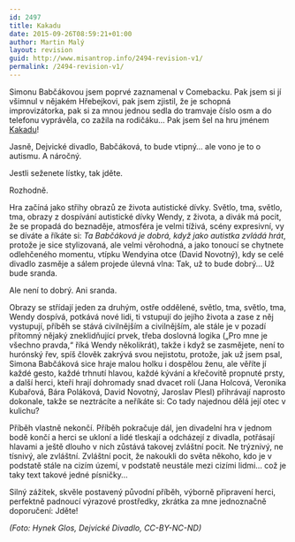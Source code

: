 ```yaml
---
id: 2497
title: Kakadu
date: 2015-09-26T08:59:21+01:00
author: Martin Malý
layout: revision
guid: http://www.misantrop.info/2494-revision-v1/
permalink: /2494-revision-v1/
---
```

Simonu Babčákovou jsem poprvé zaznamenal v Comebacku. Pak jsem si jí všimnul v nějakém Hřebejkovi, pak jsem zjistil, že je schopná improvizátorka, pak si za mnou jednou sedla do tramvaje číslo osm a do telefonu vyprávěla, co zažila na rodičáku&#8230; Pak jsem šel na hru jménem [Kakadu](http://www.dejvickedivadlo.cz/repertoar?kakadu)!

<!--more-->

Jasně, Dejvické divadlo, Babčáková, to bude vtipný&#8230; ale vono je to o autismu. A náročný.

Jestli seženete lístky, tak jděte.

Rozhodně.

Hra začíná jako střihy obrazů ze života autistické dívky. Světlo, tma, světlo, tma, obrazy z dospívání autistické dívky Wendy, z života, a divák má pocit, že se propadá do beznaděje, atmosféra je velmi tíživá, scény expresivní, vy se díváte a říkáte si: _Ta Babčáková je dobrá, když jako autistka zvládá hrát_, protože je sice stylizovaná, ale velmi věrohodná, a jako tonoucí se chytnete odlehčeného momentu, vtípku Wendyina otce (David Novotný), kdy se celé divadlo zasměje a sálem projede úlevná vlna: Tak, už to bude dobrý&#8230; Už bude sranda.

Ale není to dobrý. Ani sranda.

Obrazy se střídají jeden za druhým, ostře oddělené, světlo, tma, světlo, tma, Wendy dospívá, potkává nové lidi, ti vstupují do jejího života a zase z něj vystupují, příběh se stává civilnějším a civilnějším, ale stále je v pozadí přítomný nějaký zneklidňující prvek, třeba doslovná logika (&#8222;Pro mne je všechno pravda,&#8220; říká Wendy několikrát), takže i když se zasmějete, není to hurónský řev, spíš člověk zakrývá svou nejistotu, protože, jak už jsem psal, Simona Babčáková sice hraje malou holku i dospělou ženu, ale věříte jí každé gesto, každé trhnutí hlavou, každé kývání a křečovitě propnuté prsty, a další herci, kteří hrají dohromady snad dvacet rolí (Jana Holcová, Veronika Kubařová, Bára Poláková, David Novotný, Jaroslav Plesl) přihrávají naprosto dokonale, takže se neztrácíte a neříkáte si: Co tady najednou dělá její otec v kulichu?

Příběh vlastně nekončí. Příběh pokračuje dál, jen divadelní hra v jednom bodě končí a herci se ukloní a lidé tleskají a odcházejí z divadla, potřásají hlavami a ještě dlouho v nich zůstává takovej zvláštní pocit. Ne trýznivý, ne tísnivý, ale zvláštní. Zvláštní pocit, že nakoukli do světa někoho, kdo je v podstatě stále na cizím území, v podstatě neustále mezi cizími lidmi&#8230; což je taky text takové jedné písničky&#8230;

Silný zážitek, skvěle postavený původní příběh, výborně připravení herci, perfektně padnoucí výrazové prostředky, zkrátka za mne jednoznačně doporučení: Jděte!

_(Foto: Hynek Glos, Dejvické Divadlo, CC-BY-NC-ND)_